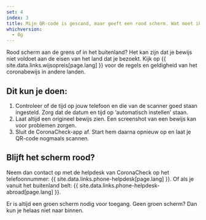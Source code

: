 ```yaml
---
set: 4
index: 3
title: Mijn QR-code is gescand, maar geeft een rood scherm. Wat moet ik doen?
whichversion:
  - 0g
---
```

Rood scherm aan de grens of in het buitenland? Het kan zijn dat je bewijs niet voldoet aan de eisen van het land dat je bezoekt. Kijk op {{ site.data.links.wijsopreis[page.lang] }} voor de regels en geldigheid van het coronabewijs in andere landen.

## Dit kun je doen:

1. Controleer of de tijd op jouw telefoon en die van de scanner goed staan ingesteld. Zorg dat de datum en tijd op ‘automatisch instellen’ staan.
2. Laat altijd een origineel bewijs zien. Een screenshot van een bewijs kan voor problemen zorgen.
3. Sluit de CoronaCheck-app af. Start hem daarna opnieuw op en laat je QR-code nogmaals scannen.


## Blijft het scherm rood?

Neem dan contact op met de helpdesk van CoronaCheck op het telefoonnummer: {{ site.data.links.phone-helpdesk[page.lang] }}. Of als je vanuit het buitenland belt: {{ site.data.links.phone-helpdesk-abroad[page.lang] }}.

Er is altijd een groen scherm nodig voor toegang. Geen groen scherm? Dan kun je helaas niet naar binnen.
